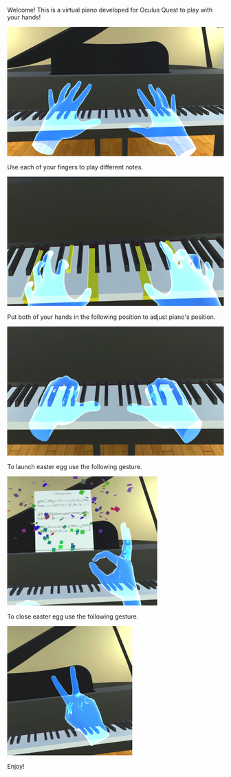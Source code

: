 Welcome!
This is a virtual piano developed for Oculus Quest to play with your hands!

<img src="Images/pq1.PNG" height="300">

Use each of your fingers to play different notes.

<img src="Images/pq2.PNG" height="300">

Put both of your hands in the following position to adjust piano's position.

<img src="Images/pq3.PNG" height="300">

To launch easter egg use the following gesture.

<img src="Images/pq4.PNG" height="300">

To close easter egg use the following gesture.

<img src="Images/pq5.PNG" height="300">

Enjoy!
